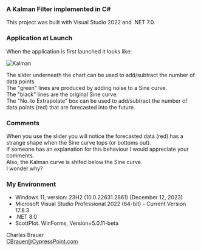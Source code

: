 ### A Kalman Filter implemented in C#
This project was built with Visual Studio 2022 and .NET 7.0.

### Application at Launch
When the application is first launched it looks like:

![Kalman](https://user-images.githubusercontent.com/1317234/224166439-28048dbe-31e8-4b68-9b18-0403dc4c351a.png)

The slider underneath the chart can be used to add/subtract the number of data points.</br>
The "green" lines are produced by adding noise to a Sine curve.</br>
The "black" lines are the original Sine curve.</br>
The "No. to Extrapolate" box can be used to add/subtract the number of data points (red) that are forecasted into the future.
### Comments
When you use the slider you will notice the forecasted data (red) has a strange shape when the Sine curve tops (or bottoms out).</br>
If someone has an explanation for this behaviour I would appreciate your comments.<br>
Also, the Kalman curve is shifed below the Sine curve.</br>
I wonder why?

### My Environment
* Windows 11, version: 23H2 (10.0.22631.2861) (December 12, 2023)
* Microsoft Visual Studio Professional 2022 (64-bit) - Current Version 17.8.3
* .NET 8.0
* ScottPlot. WinForms, Version=5.0.11-beta

Charles Brauer</br>
CBrauer@CypressPoint.com


